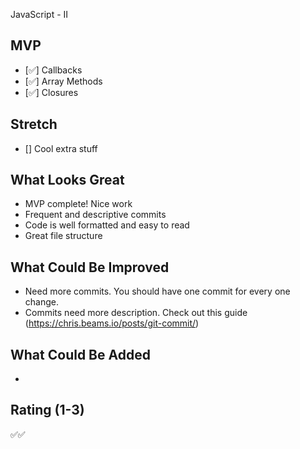 JavaScript - II

## MVP

- [✅] Callbacks
- [✅] Array Methods
- [✅] Closures

## Stretch

- [] Cool extra stuff

## What Looks Great

- MVP complete! Nice work
- Frequent and descriptive commits
- Code is well formatted and easy to read
- Great file structure

## What Could Be Improved

- Need more commits. You should have one commit for every one change.
- Commits need more description. Check out this guide (https://chris.beams.io/posts/git-commit/)

## What Could Be Added

-

## Rating (1-3)

✅✅
